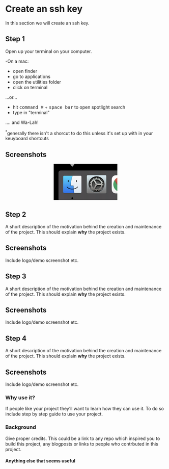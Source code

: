 # Create an ssh key
In this section we will create an ssh key. 

## Step 1
Open up your terminal on your computer.

-On a mac: 
* open finder
* go to applications
* open the utilities folder
* click on terminal

...or...

* hit <kbd>command &#8984;</kbd> + <kbd>space bar</kbd> to open spotlight search
* type in "terminal"

.... and Wa-Lah!

<sup>*</sup>generally there isn't a shorcut to do this unless it's set up with in your keuyboard shortcuts

## Screenshots
<p align="center" style="display: inline block">
<img alt="Open finder" style="width: 200px;" width="200" src="ScreenFindTerminal1.png">

</p>

## Step 2
A short description of the motivation behind the creation and maintenance of the project. This should explain **why** the project exists.

## Screenshots
Include logo/demo screenshot etc.

## Step 3
A short description of the motivation behind the creation and maintenance of the project. This should explain **why** the project exists.

## Screenshots
Include logo/demo screenshot etc.

## Step 4
A short description of the motivation behind the creation and maintenance of the project. This should explain **why** the project exists.

## Screenshots
Include logo/demo screenshot etc.



### Why use it?
If people like your project they’ll want to learn how they can use it. To do so include step by step guide to use your project.

### Background
Give proper credits. This could be a link to any repo which inspired you to build this project, any blogposts or links to people who contrbuted in this project. 

#### Anything else that seems useful

